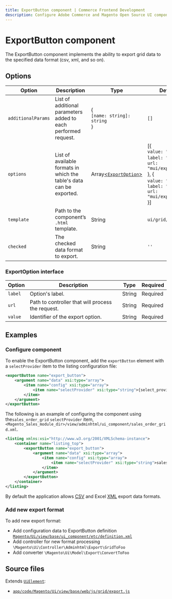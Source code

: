 ```yaml
---
title: ExportButton component | Commerce Frontend Development
description: Configure Adobe Commerce and Magento Open Source UI components and integrate them with other components.
---
```


# ExportButton component

The ExportButton component implements the ability to export grid data to the specified data format (csv, xml, and so on).

## Options

| Option | Description | Type | Default Value |
| --- | --- | --- | --- |
| `additionalParams` | List of additional parameters added to each performed request. | {<br />`[name: string]: string`<br />} | `[]` |
| `options` | List of available formats in which the table's data can be exported. | Array[&lt;`ExportOption`&gt;](#exportoption-interface) | [{<br />`value: "csv",`<br />`label: "CSV"`,<br />`url: "mui/export/gridToCsv"`<br />}, {<br />`value: "xml"`,<br />`label: "Excel XML",`<br />`url: "mui/export/gridToXml"`<br />}] |
| `template` | Path to the component’s `.html` template. | String | `ui/grid/exportButton` |
| `checked` | The checked data format to export. | String | `''` |

### ExportOption interface

| Option | Description | Type | Required |
| --- | --- | --- | --- |
| `label` | Option's label. | String | Required |
| `url` | Path to controller that will process the request. | String | Required |
| `value` | Identifier of the export option. | String | Required |

## Examples

### Configure component

To enable the ExportButton component, add the `exportButton` element with a `selectProvider` item to the listing configuration file:

```xml
<exportButton name="export_button">
    <argument name="data" xsi:type="array">
        <item name="config" xsi:type="array">
            <item name="selectProvider" xsi:type="string">{select_provider_path}</item>
        </item>
    </argument>
</exportButton>
```

The following is an example of configuring the component using the`sales_order_grid` `selectProvider` item, `<Magento_Sales_module_dir>/view/adminhtml/ui_component/sales_order_grid.xml`.

```xml
<listing xmlns:xsi="http://www.w3.org/2001/XMLSchema-instance">
    <container name="listing_top">
        <exportButton name="export_button">
            <argument name="data" xsi:type="array">
                <item name="config" xsi:type="array">
                    <item name="selectProvider" xsi:type="string">sales_order_grid.sales_order_grid.sales_order_columns.ids</item>
                </item>
            </argument>
        </exportButton>
    </container>
</listing>
```

By default the application allows [CSV](https://glossary.magento.com/csv) and Excel [XML](https://glossary.magento.com/xml) export data formats.

### Add new export format

To add new export format:

*  Add configuration data to ExportButton definition [`Magento/Ui/view/base/ui_component/etc/definition.xml`](https://github.com/magento/magento2/blob/2.4/app/code/Magento/Ui/view/base/ui_component/etc/definition.xml)
*  Add controller for new format processing `\Magento\Ui\Controller\Adminhtml\Export\GridToFoo`
*  Add converter `\Magento\Ui\Model\Export\ConvertToFoo`

## Source files

Extends [`UiElement`](concepts/element.md):

*  [`app/code/Magento/Ui/view/base/web/js/grid/export.js`](https://github.com/magento/magento2/blob/2.4/app/code/Magento/Ui/view/base/web/js/grid/export.js)
